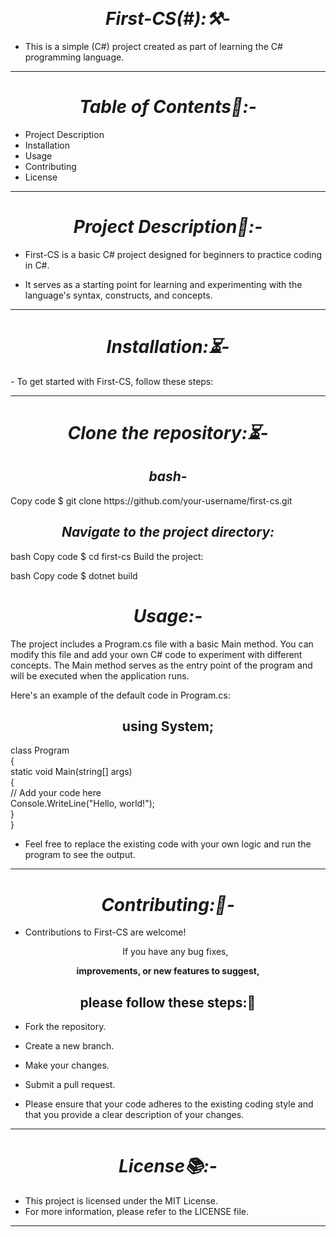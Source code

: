 <br><h1 align="center"><i>First-CS(#):⚒️-</i></h1>

- This is a simple (C#) project created as part of learning the C# programming language.
<hr>
<h1 align="center"><i>Table of Contents📑:-</i></h1>

- Project Description
- Installation
- Usage
- Contributing
- License
 <hr>
<h1 align="center"><i>Project Description📝:-</i></h1>

- First-CS is a basic C# project designed for beginners to practice coding in C#.

- It serves as a starting point for learning and experimenting with the language's syntax, constructs, and concepts.
<hr>
<h1 align="center"><i>Installation:⏳-</i></h1>
- To get started with First-CS, follow these steps:
<hr>
<h1 align="center"><i>Clone the repository:⏳-</i></h1>

<h2 align="center"><i>bash-</i></h2>
Copy code
$ git clone https://github.com/your-username/first-cs.git
<h2 align="center"><i>Navigate to the project directory:</i></h2>

bash
Copy code
$ cd first-cs
Build the project:

bash
Copy code
$ dotnet build
<h1 align="center"><i>Usage:-</i></h1>

The project includes a Program.cs file with a basic Main method. You can modify this file and add your own C# code to experiment with different concepts. The Main method serves as the entry point of the program and will be executed when the application runs.

Here's an example of the default code in Program.cs:


<h2 align="center">using System;</h2>

class Program<br>
{<br>
    static void Main(string[] args)<br>
    {<br>
        // Add your code here<br>
        Console.WriteLine("Hello, world!");<br>
    }<br>
}<br>

- Feel free to replace the existing code with your own logic and run the program to see the output.
<hr>
<h1 align="center"><i>Contributing:👭-</i></h1>

- Contributions to First-CS are welcome!
  <p align="center"> If you have any bug fixes,</p>
   
 <p align="center"><b>improvements, or new features to suggest, </b></p>
 <h2 align="center">please follow these steps:💫</h2>

- Fork the repository.
- Create a new branch.
- Make your changes.
- Submit a pull request.

- Please ensure that your code adheres to the existing coding style and that you provide a clear description of your changes.
<hr>
<h1 align="center"><i>License📚:-</i></h1>

- This project is licensed under the MIT License.
-  For more information, please refer to the LICENSE file.
<hr>
